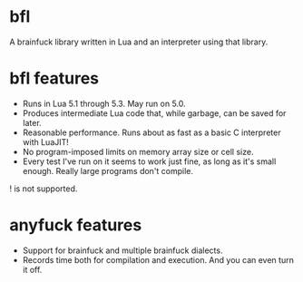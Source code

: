 bfl
===

A brainfuck library written in Lua and an interpreter using that library.

bfl features
==

* Runs in Lua 5.1 through 5.3. May run on 5.0.
* Produces intermediate Lua code that, while garbage, can be saved for later.
* Reasonable performance. Runs about as fast as a basic C interpreter with LuaJIT!
* No program-imposed limits on memory array size or cell size.
* Every test I've run on it seems to work just fine, as long as it's small enough. Really large programs don't compile.

! is not supported.

anyfuck features
==

* Support for brainfuck and multiple brainfuck dialects.
* Records time both for compilation and execution. And you can even turn it off.
